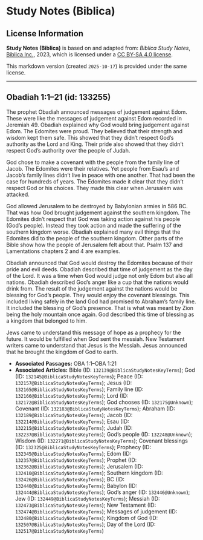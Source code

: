 # Study Notes (Biblica)

## License Information

**Study Notes (Biblica)** is based on and adapted from: _Biblica Study Notes_, [Biblica Inc.](https://www.biblica.com/), 2023, which is licensed under a [CC BY-SA 4.0 license](https://creativecommons.org/licenses/by-sa/4.0/legalcode.en).

This markdown version (created `2025-10-17`) is provided under the same license.



--------------------------------

## Obadiah 1:1–21 (id: 133255)

The prophet Obadiah announced messages of judgement against Edom. These were like the messages of judgement against Edom recorded in Jeremiah 49\. Obadiah explained why God would bring judgement against Edom. The Edomites were proud. They believed that their strength and wisdom kept them safe. This showed that they didn’t respect God’s authority as the Lord and King. Their pride also showed that they didn’t respect God’s authority over the people of Judah.

God chose to make a covenant with the people from the family line of Jacob. The Edomites were their relatives. Yet people from Esau’s and Jacob’s family lines didn’t live in peace with one another. That had been the case for hundreds of years. The Edomites made it clear that they didn’t respect God or his choices. They made this clear when Jerusalem was attacked.

God allowed Jerusalem to be destroyed by Babylonian armies in 586 BC. That was how God brought judgement against the southern kingdom. The Edomites didn’t respect that God was taking action against his people (God’s people). Instead they took action and made the suffering of the southern kingdom worse. Obadiah explained many evil things that the Edomites did to the people of the southern kingdom. Other parts of the Bible show how the people of Jerusalem felt about that. Psalm 137 and Lamentations chapters 2 and 4 are examples.

Obadiah announced that God would destroy the Edomites because of their pride and evil deeds. Obadiah described that time of judgement as the day of the Lord. It was a time when God would judge not only Edom but also all nations. Obadiah described God’s anger like a cup that the nations would drink from. The result of the judgement against the nations would be blessing for God’s people. They would enjoy the covenant blessings. This included living safely in the land God had promised to Abraham’s family line. It included the blessing of God’s presence. That is what was meant by Zion being the holy mountain once again. God described this time of blessing as a kingdom that belonged to him.

Jews came to understand this message of hope as a prophecy for the future. It would be fulfilled when God sent the messiah. New Testament writers came to understand that Jesus is the Messiah. Jesus announced that he brought the kingdom of God to earth.

* **Associated Passages:** OBA 1:1–OBA 1:21
* **Associated Articles:** Bible (ID: `132139@BiblicaStudyNotesKeyTerms`); God (ID: `132145@BiblicaStudyNotesKeyTerms`); Peace (ID: `132157@BiblicaStudyNotesKeyTerms`); Jesus (ID: `132165@BiblicaStudyNotesKeyTerms`); Family line (ID: `132166@BiblicaStudyNotesKeyTerms`); Lord (ID: `132172@BiblicaStudyNotesKeyTerms`); God chooses (ID: `132175@Unknown`); Covenant (ID: `132183@BiblicaStudyNotesKeyTerms`); Abraham (ID: `132189@BiblicaStudyNotesKeyTerms`); Jacob (ID: `132214@BiblicaStudyNotesKeyTerms`); Esau (ID: `132215@BiblicaStudyNotesKeyTerms`); Judah (ID: `132237@BiblicaStudyNotesKeyTerms`); God’s people (ID: `132248@Unknown`); Wisdom (ID: `132271@BiblicaStudyNotesKeyTerms`); Covenant blessings (ID: `132325@BiblicaStudyNotesKeyTerms`); Prophecy (ID: `132345@BiblicaStudyNotesKeyTerms`); Edom (ID: `132357@BiblicaStudyNotesKeyTerms`); Prophet (ID: `132362@BiblicaStudyNotesKeyTerms`); Jerusalem (ID: `132410@BiblicaStudyNotesKeyTerms`); Southern kingdom (ID: `132426@BiblicaStudyNotesKeyTerms`); BC (ID: `132440@BiblicaStudyNotesKeyTerms`); Babylon (ID: `132444@BiblicaStudyNotesKeyTerms`); God’s anger (ID: `132446@Unknown`); Jew (ID: `132449@BiblicaStudyNotesKeyTerms`); Messiah (ID: `132473@BiblicaStudyNotesKeyTerms`); New Testament (ID: `132474@BiblicaStudyNotesKeyTerms`); Messages of judgement (ID: `132480@BiblicaStudyNotesKeyTerms`); Kingdom of God (ID: `132507@BiblicaStudyNotesKeyTerms`); Day of the Lord (ID: `132517@BiblicaStudyNotesKeyTerms`)

